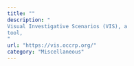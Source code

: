 ```yaml
---
title: ""
description: "
Visual Investigative Scenarios (VIS), a
tool,
"
url: "https://vis.occrp.org/"
category: "Miscellaneous"
---
```

